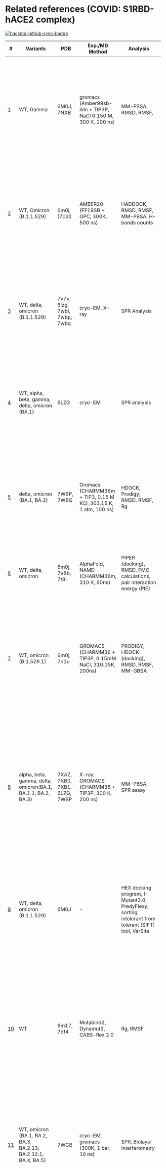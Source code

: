 # Related references (COVID: S1RBD-hACE2 complex)

[![hackmd-github-sync-badge](https://hackmd.io/H7Wj8HWzQiiisXRIxP_lGQ/badge)](https://hackmd.io/H7Wj8HWzQiiisXRIxP_lGQ)

| \# |  Variants | PDB | Exp./MD Method | Analysis | Keypoints |
| -------- | -------- | -------- | -------- | -------- |  -------- |
|[1](https://doi.org/10.3390/molecules27072370)| WT, Gamma | 6M0J, 7NXB | gromacs (Amber99sb-ildn + TIP3P, NaCl 0.150 M, 300 K, 100 ns) | MM-PBSA, RMSD, RMSF, | Mutations E484K and K417T compensate each other in terms of binding affinity, while the mutation N501Y promotes a more convoluted effect. This effect consists in the adoption of a cis configuration in the backbone of residue Y495 within the RBD, which in turn promotes polar interactions with the hACE-2 receptor. |
|[2](https://doi.org/10.1016/j.ijbiomac.2022.01.059)| WT, Omicron (B.1.1.529) | 6m0j, (7c2l) | AMBER20 (FF19SB + OPC, 300K, 500 ns) | HADDOCK, RMSD, RMSF, MM-PBSA, H-bonds counts | Asn417, Ser446, Arg493, Arg498 helps the new variants to bind more strongly than the wild type. B.1.1.529 displayed a stable dynamic and reported a strong correlation with the previous reports where stability increasing mutations in the RBD were reported to enhance the binding. |
|[3](https://doi.org/10.1016/j.cell.2022.01.001)|WT, delta, omicron (B.1.1.529) | 7v7v, 6lzg, 7wbl, 7wbp, 7wbq | cryo-EM, X-ray | SPR Analysis | Omicron, delta, and prototype SARS-CoV-2 RBDs show similar binding strength to hACE2. The complexes of SARS-CoV-2-RBD with hACE2 for omicron and delta variants were resolved. The roles of key residues in the omicron RBD for receptor recognition were identified. |
|[4](https://doi.org/10.1038/s41467-022-31276-6)| WT, alpha, beta, gamma, delta, omicron (BA.1)| 6LZG |cryo-EM| SPR analysis | We identified S494 of SARS-COV-2 PT-RBD as an important residue in the eqACE2/SARS-COV-2 PT-RBD interaction and found that N501Y, the commonly recognized enhancing mutation, attenuated the binding affinity with eqACE2. |
|[5](https://doi.org/10.3390/biology11050797) |  delta, omicron (BA.1, BA.2) | 7WBP, 7WBQ | Gromacs (CHARMM36m +  TIP3, 0.15 M KCl, 303.15 K, 1 atm, 100 ns) | HDOCK, Prodigy, RMSD, RMSF, Rg | According to docking interactionenergies and interface-interaction analysis, Omicron BA2 exhibited a higher affinity forhACE2 than Omicron BA1. From molecular dynamics simulations, it was concluded thatthe strong interaction between protein–protein complexes persisted.|
|[6](https://doi.org/10.1021/acs.jcim.2c00100)|WT, delta, omicron|6m0j, 7v8b, 7t9l|AlphaFold, NAMD (CHARMM36m, 310 K, 60ns) |PIPER (docking), RMSD, FMO calculations, pair interaction energy (PIE)|S375F was found to be a mutation that majorly changed the binding affinity of the spike protein to hACE2 and the eight monoclonal antibodies. |
|[7](https://doi.org/10.1371/journal.pone.0266844)| WT, omicron (B.1.529.1)| 6m0j, 7n1u | GROMACS (CHARMM36 + TIP3P, 0.15mM NaCl, 310.15K, 200ns) | PRODIGY, HDOCK (docking), RMSD, RMSF, MM-GBSA|The RBD of the Omicron variant had a  higher affinity than the reference. Moreover, all-atom molecular dynamics simulations concluded that the RBD of the Omicron variant exhibits a more dispersed interaction network since mutations resulted in an increased number of hydrophobic interactions and hydrogen bonds with hACE2.|
|[8](https://doi.org/10.1016/j.cell.2022.06.023)|alpha, beta, gamma, delta, omicron(BA.1, BA.1.1, BA.2, BA.3)| 7XAZ, 7XB0, 7XB1, 6LZG, 7WBP | X-ray, GROMACS (CHARMM36 + TIP3P, 300 K, 200 ns) | MM-PBSA, SPR assay | The complex structures of hACE2 with RBDs of BA.1.1, BA.2 and BA.3 reveal that the higher hACE2 binding affinity of BA.2 than BA.1 is related to the absence of the G496S mutation in BA.2. The R346K mutation in BA.1.1 majorly affects the interaction network in the BA.1.1 RBD/hACE2 interface through long-range alterations and contributes to the higher hACE2 affinity of the BA.1.1 RBD than the BA.1 RBD. |
|[9](https://doi.org/10.1002/jmv.27526)| WT, delta, omicron (B.1.1.529)| 6M0J | - |HEX docking program, I-Mutant3.0, PredyFlexy, sorting intolerant from tolerant (SIFT) tool, VarSite |Q493R, N501Y, S371L, S373P, S375F, Q498R, and T478K mutations contribute significantly to high binding affinity with human ACE2. A high proportion of hydrophobic amino acids, such as leucine and phenylalanine, are located within the protein's core and are required for structural stability. |
|[10](https://doi.org/10.1016/j.bbrc.2022.06.064)|WT|6m17, 7df4 | Mutabind2, Dynamut2, CABS-flex 2.0|Rg, RMSF|SARS-CoV-2 interface region (Residue 417–505) interacts with the human ACE2 receptor. 52 energetically favorable Spike mutations at the interface were identified. 36 mutations out of 52 significantly enhance the stabilization of the Spike-ACE2 complex. Identified mutations K417Y and E484A were reported to be variants of concern for SARS-CoV-2: Omicron.|
|[11](https://doi.org/10.1038/s41586-022-04980-y)|WT, omicron (BA.1, BA.2, BA.3, BA.2.13, BA.2.12.1, BA.4, BA.5) |7WGB| cryo-EM, gromacs (300K, 1 bar, 10 ns)| SPR, Biolayer Interferometry |Most of these cross-reactive NAbs are heavily escaped by L452Q, L452R and F486V. Nevertheless, these NAbs are largely escaped by BA.2/BA.4/BA.5 due to D405N and F486V. BA.4/BA.5 with the S371F, D405N and R408S mutations would undermine most broad sarbecovirus NAbs.|
|[12](https://doi.org/10.3390/ijms23063409)|WT, omicron|7A91|AMBER 18.0 (f14SB + TIP3P, 300 K, 1 atm, 100 ns)|RMSF, Rg, MM-GBSA (last 10 ns)|We have observed extra salt bridges between the RBM-R493 -- D30-ACE2, the RBM-R493 -- E35-ACE2, and the RBM-R493 -- D38-ACE2 in the Omicron variant. RBM’s mutated resides formed some additional hydrogen bonding and pi-stacking interactions, which could further enhance hACE2 binding. |
|[13](https://doi.org/10.1038/s41422-022-00672-4)|WT, Omicron (BA.1, BA.2)|7WPA|cryo-EM|Thermal shift assay (TSA), biolayer interferometry|Omicron BA.2 spike trimer exhibits 11-fold and 2-fold higher potency in binding to human ACE2 than the spike trimer from the wildtype (WT) and Omicron BA.1 strains. |
|[14](https://doi.org/10.1002/jmv.27927)|WT, omicron (BA.1, BA.1.1, BA.2, BA.3) | 6M0J, 7T9L|homology modeling |Hawkdock and cluspro docking, Ramachandran plot, Errat plot, TM‐score, RMSD, adaptive Poisson–Boltzmann Solver program, PredictSNP|The Omicron sub‐variants (BA.1.1, BA.2 and BA.3) are likely more transmissible than omicron (BA.1) and Delta. |
|[15](https://doi.org/10.1021/acs.jpcb.2c01048)|WT, omicron|6LZG | gromacs (AMBER19SB + GLYCAM06j + OPC, 0.15 M NaCl, 300 K and 1 atm, 200 ns) |MM-PBSA, Hydrogen Bond, Side chain Contact|The electrostatic interaction was found to rule the stability of the viral RBD–hACE2 PD complex. We demonstrated that N440K, T478K, E484A, Q493R, and Q498R mutations play a crucial role in the high binding affinity of Omicron to human cells. Glycans have a little effect on the binding affinity of the WT RBD to hACE2.|
|[16](https://doi.org/10.1038/s41392-021-00863-2)|WT, delta, omicron|6VW1, 7VVS, 7N1X, (7C01, 7MMO, 7CM4, 7CHH, 7L3N)|gromacs (pH 7.4, 150 mM NaCl, amberff14SB + TIP3P, 1.0 bar, 300 K, 200 ns), Binding ELISA |MM/GBSA| Omicron variant possesses comparable binding affinity to human ACE2 in comparison with the wild type SARS-CoV-2, but much weaker binding affinity than Delta variant.|
|[17](https://doi.org/10.1016/j.csbj.2022.02.015)|WT, delta, epsilon, kappa, omicron|7KMB, 7MJN|Amber20 (ff14SB + TIP3P, 310 K, 500 ns)|RMSF, analysis of contacts, measurement of interatomic distances, calculation of electrostatic linear interaction energy, hydrogen bond analyses, mmpbsa|We identified residue 493 in delta (glutamine) and omicron (arginine) with altered binding properties towards ACE2.|
|[18](https://doi.org/10.1126/science.abn7760)|WT, delta, omicron|7MJG, 7MJN, 7T9J, 7T9L, 7T9K|cryo-EM|SPR analysis|New salt bridges and hydrogen bonds were formed by mutated residues arginine-493, serine-496, and arginine-498 in the receptor binding domain with ACE2. These interactions appear to compensate for other Omicron mutations such as the substitution of asparagine for lysine at position 417 (K417N) that are known to reduce ACE2 binding affinity. |
|[19](https://doi.org/10.1038/s42003-021-02946-w)|WT, alpha, beta, gamma|6M0J, 7MJN, 7NXC, 7KJ5, 7LYN|Gromacs (CHARMM-27 + TIP3P, 300 K, 1 bar, 500 ns)|HDOCK, PCA, clustering algorithm (hclust, R), surface analysis (DMS), LINCS algorithm|We found that a phenylalanine mutation behaves similarly to the English (alpha) variant and may cooperate in further increasing the stability of the South African (beta) one.|
|[20](https://doi.org/10.1038/s41598-022-12479-9)|WT, alpha, delta, omicron|6M0J|AMBER16 (ff14SB + TIP3P, pH 7, 200 ns) accelerated molecular dynamics (aMD) | MMGBSA, PCA, RMSD, RMSF|Omicron RBD–ACE2 complex present similar fluctuation in comparison to S protein from WT, Delta and Alpha variants. The stabilization effect RBDOmicron–ACE2 complex is achieved manly due the substitution of uncharged residues by positively charged residues: Lys and Arg in key positions.|
|[21](https://doi.org/10.1016/j.cell.2022.01.019)|WT, delta, omicron|6VYB, 6M0J|cryo-EM|Bio-layer interferometry, SPR |We have identified three new immune escape sites: 1) Q493R, 2) G446S and 3) S371L/S373P/S375F that confers greater resistance to five of the six classes of RBD-antibodies. |
|[22](https://doi.org/10.1101/2022.01.24.477633)|alpha, delta, omicron|6vsb, 6vw1|steered molecular dynamics (SMD) simulation : NAMD (CHARMM36 + TIP3P, 0.15 M KCl), microscale thermophoresis (MST) |-|Omicron mutations in RBD are associated with a five-fold higher binding affinity to ACE2 compared to the RBD of the original strain. N501Y, Q493K/R, and T478K mutations are responsible for the higher force for Omicron RBD-ACE2 dissociation. |



# References list [APA format]
1. Cavani, M., Riofrío, W. A., & Arciniega, M. (2022). Molecular Dynamics and MM-PBSA Analysis of the SARS-CoV-2 Gamma Variant in Complex with the hACE-2 Receptor. Molecules, 27(7), 2370. 
2. Khan, A., Waris, H., Rafique, M., Suleman, M., Mohammad, A., Ali, S. S., ... & Wei, D. Q. (2022). The Omicron (B. 1.1. 529) variant of SARS-CoV-2 binds to the hACE2 receptor more strongly and escapes the antibody response: Insights from structural and simulation data. International Journal of Biological Macromolecules, 200, 438-448.
3. Han, P., Li, L., Liu, S., Wang, Q., Zhang, D., Xu, Z., ... & Wang, P. (2022). Receptor binding and complex structures of human ACE2 to spike RBD from omicron and delta SARS-CoV-2. Cell, 185(4), 630-640.
4. Xu, Z., Kang, X., Han, P., Du, P., Li, L., Zheng, A., ... & Gao, G. F. (2022). Binding and structural basis of equine ACE2 to RBDs from SARS-CoV, SARS-CoV-2 and related coronaviruses. Nature Communications, 13(1), 1-11.
5. Celik, I., Abdellattif, M. H., & Tallei, T. E. (2022). An Insight Based on Computational Analysis of the Interaction between the Receptor-Binding Domain of the Omicron Variants and Human Angiotensin-Converting Enzyme 2. Biology, 11(5), 797.
6. Hwang, S., Baek, S. H., & Park, D. (2022). Interaction Analysis of the Spike Protein of Delta and Omicron Variants of SARS-CoV-2 with hACE2 and Eight Monoclonal Antibodies Using the Fragment Molecular Orbital Method. Journal of chemical information and modeling, 62(7), 1771-1782.
7. Shishir, T. A., Jannat, T., & Naser, I. B. (2022). An in-silico study of the mutation-associated effects on the spike protein of SARS-CoV-2, Omicron variant. Plos one, 17(4), e0266844.
8. Li, L., Liao, H., Meng, Y., Li, W., Han, P., Liu, K., ... & Gao, G. F. (2022). Structural basis of human ACE2 higher binding affinity to currently circulating Omicron SARS-CoV-2 sub-variants BA. 2 and BA. 1.1. Cell.
9. Kumar, S., Thambiraja, T. S., Karuppanan, K., & Subramaniam, G. (2022). Omicron and Delta variant of SARS‐CoV‐2: a comparative computational study of spike protein. Journal of medical virology, 94(4), 1641-1649.
10. Mishra, P. M., Anjum, F., Uversky, V. N., & Nandi, C. K. (2022). SARS-CoV-2 Spike mutations modify the interaction between virus Spike and human ACE2 receptors. Biochemical and Biophysical Research Communications.
11. Cao, Y., Yisimayi, A., Jian, F., Song, W., Xiao, T., Wang, L., ... & Xie, X. S. (2022). BA. 2.12. 1, BA. 4 and BA. 5 escape antibodies elicited by Omicron infection. Nature, 1-3.
12. Kumar, R., Murugan, N. A., & Srivastava, V. (2022). Improved binding affinity of omicron’s spike protein for the human angiotensin-converting enzyme 2 receptor is the key behind its increased virulence. International journal of molecular sciences, 23(6), 3409.
13. Xu, Y., Wu, C., Cao, X., Gu, C., Liu, H., Jiang, M., ... & Yin, W. (2022). Structural and biochemical mechanism for increased infectivity and immune evasion of Omicron BA. 2 variant compared to BA. 1 and their possible mouse origins. Cell Research, 1-12.
14. Kumar, S., Karuppanan, K., & Subramaniam, G. (2022). Omicron (BA. 1) and Sub‐Variants (BA. 1.1, BA. 2 and BA. 3) of SARS‐CoV‐2 Spike Infectivity and Pathogenicity: A Comparative Sequence and Structural‐based Computational Assessment. Journal of Medical Virology.
15. Nguyen, H. L., Thai, N. Q., Nguyen, P. H., & Li, M. S. (2022). SARS-CoV-2 Omicron Variant Binds to Human Cells More Strongly than the Wild Type: Evidence from Molecular Dynamics Simulation. The Journal of Physical Chemistry B.
16. Wu, L., Zhou, L., Mo, M., Liu, T., Wu, C., Gong, C., ... & Xu, Z. (2022). SARS-CoV-2 Omicron RBD shows weaker binding affinity than the currently dominant Delta variant to human ACE2. Signal transduction and targeted therapy, 7(1), 1-3.
17. Socher, E., Heger, L., Paulsen, F., Zunke, F., & Arnold, P. (2022). Molecular dynamics simulations of the delta and omicron SARS-CoV-2 spike–ACE2 complexes reveal distinct changes between both variants. Computational and structural biotechnology journal, 20, 1168-1176.
18. Mannar, D., Saville, J. W., Zhu, X., Srivastava, S. S., Berezuk, A. M., Tuttle, K. S., ... & Subramaniam, S. (2022). SARS-CoV-2 Omicron variant: Antibody evasion and cryo-EM structure of spike protein–ACE2 complex. Science, 375(6582), 760-764.
19. Miotto, M., Di Rienzo, L., Gosti, G., Bo, L., Parisi, G., Piacentini, R., ... & Milanetti, E. (2022). Inferring the stabilization effects of SARS-CoV-2 variants on the binding with ACE2 receptor. Communications biology, 5(1), 1-13.
20. da Costa, C. H. S., de Freitas, C. A. B., Alves, C. N., & Lameira, J. (2022). Assessment of mutations on RBD in the Spike protein of SARS-CoV-2 Alpha, Delta and Omicron variants. Scientific Reports, 12(1), 1-10.
21. Cui, Z., Liu, P., Wang, N., Wang, L., Fan, K., Zhu, Q., ... & Wang, X. (2022). Structural and functional characterizations of infectivity and immune evasion of SARS-CoV-2 Omicron. Cell, 185(5), 860-871.
22. Kim, S., Liu, Y., Ziarnik, M., Cao, Y., Zhang, X. F., & Im, W. (2022). Binding of human ACE2 and RBD of Omicron enhanced by unique interaction patterns among SARS-CoV-2 variants of concern. bioRxiv.